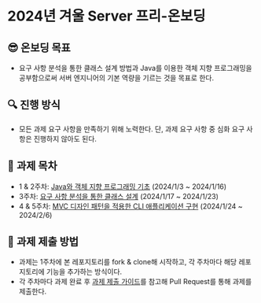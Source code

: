# 2024년 겨울 Server 프리-온보딩

## 😎 온보딩 목표

- 요구 사항 분석을 통한 클래스 설계 방법과 Java를 이용한 객체 지향 프로그래밍을 공부함으로써 서버 엔지니어의 기본 역량을 기르는 것을 목표로 한다.

## 🔍 진행 방식

- 모든 과제 요구 사항을 만족하기 위해 노력한다. 단, 과제 요구 사항 중 심화 요구 사항은 진행하지 않아도 된다.

## 📑 과제 목차

- 1 & 2주차: [Java와 객체 지향 프로그래밍 기초](docs/week1-and-2.md) (2024/1/3 ~ 2024/1/16)
- 3주차: [요구 사항 분석을 통한 클래스 설계](docs/week3.md) (2024/1/17 ~ 2024/1/23)
- 4 & 5주차: [MVC 디자인 패턴을 적용한 CLI 애플리케이션 구현](docs/week4-and-5.md) (2024/1/24 ~ 2024/2/6)

## 📮 과제 제출 방법
- 과제는 1주차에 본 레포지토리를 fork & clone해 시작하고, 각 주차마다 해당 레포지토리에 기능을 추가하는 방식이다.
- 각 주차마다 과제 완료 후 [과제 제출 가이드](./docs/how-to-summit-assignments.md)를 참고해 Pull Request를 통해 과제를 제출한다.